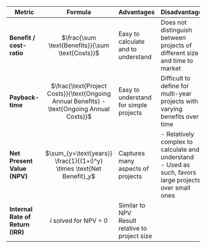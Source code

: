 
| Metric                            |                                           Formula                                           | Advantages                                         | Disadvantages                                                                                             |
| --------------------------------- | :-----------------------------------------------------------------------------------------: | -------------------------------------------------- | --------------------------------------------------------------------------------------------------------- |
| **Benefit / cost-ratio**          |                      $\frac{\sum \text{Benefits}}{\sum \text{Costs}}$                       | Easy to calculate and to understand                | Does not distinguish between projects of different size and time to market                                |
| **Payback-time**                  | $\frac{\text{Project Costs}}{\text{Ongoing Annual Benefits} - \text{Ongoing Annual Costs}}$ | Easy to understand for simple projects             | Difficult to define for multi-year projects with varying benefits over time                               |
| **Net Present Value (NPV)**       |            $\sum_{y=\text{years}} \frac{1}{(1+i)^y} \times \text{Net Benefit}_y$            | Captures many aspects of projects                  | - Relatively complex to calculate and understand<br>- Used as such, favors large projects over small ones |
| **Internal Rate of Return (IRR)** |                                   $i$ solved for NPV = 0                                    | Similar to NPV<br>Result relative to project size  |                                                                                                           |
